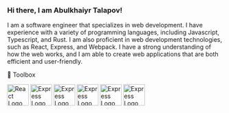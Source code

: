 ### Hi there, I am Abulkhaiyr Talapov!

I am a software engineer that specializes in web development. I have experience with a variety of programming languages, including Javascript, Typescript, and Rust. I am also proficient in web development technologies, such as React, Express, and Webpack. I have a strong understanding of how the web works, and I am able to create web applications that are both efficient and user-friendly.

🧰 Toolbox

<img src="https://user-images.githubusercontent.com/81620918/155963389-e341f176-67bf-4e7d-8f7f-5f980dd2925e.png" alt="React Logo" width="50" height="50"/>  <img src="https://cdn.worldvectorlogo.com/logos/express-109.svg" alt="Express Logo" width="50" height="50"/>  <img src="https://cdn.worldvectorlogo.com/logos/postgresql.svg" alt="Express Logo" width="50" height="50"/>  <img src="https://cdn.worldvectorlogo.com/logos/tailwind-css-2.svg" alt="Express Logo" width="50" height="50"/>  <img src="https://cdn.worldvectorlogo.com/logos/docker.svg" alt="Express Logo" width="50" height="50"/>  <img src="https://cdn.worldvectorlogo.com/logos/webpack-icon.svg" alt="Express Logo" width="50" height="50"/>
 
